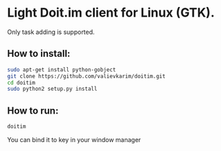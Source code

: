 Light Doit.im client for Linux (GTK).
=====================================

Only task adding is supported.

How to install:
---------------

```bash
sudo apt-get install python-gobject
git clone https://github.com/valievkarim/doitim.git
cd doitim
sudo python2 setup.py install
```

How to run:
-----------

```bash
doitim
```

You can bind it to key in your window manager
